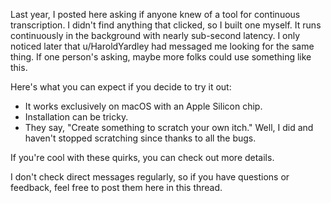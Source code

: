 Last year, I posted here asking if anyone knew of a tool for continuous transcription. I didn't find anything that clicked, so I built one myself. It runs continuously in the background with nearly sub-second latency. I only noticed later that u/HaroldYardley had messaged me looking for the same thing. If one person's asking, maybe more folks could use something like this.

Here's what you can expect if you decide to try it out:

- It works exclusively on macOS with an Apple Silicon chip.
- Installation can be tricky.
- They say, "Create something to scratch your own itch." Well, I did and haven't stopped scratching since thanks to all the bugs.

If you're cool with these quirks, you can check out more details.

I don't check direct messages regularly, so if you have questions or feedback, feel free to post them here in this thread.
